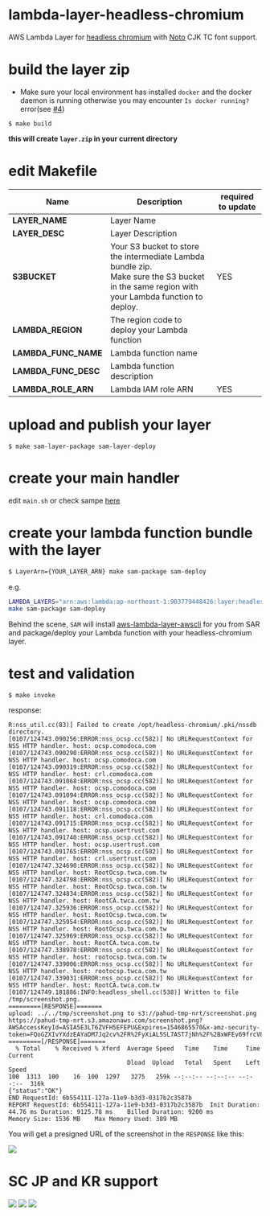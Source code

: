 # lambda-layer-headless-chromium
AWS Lambda Layer for [headless chromium](https://chromium.googlesource.com/chromium/src/+/lkgr/headless/README.md) with [Noto](https://www.google.com/get/noto/) CJK TC font support.

# build the layer zip

- Make sure your local environment has installed `docker` and the docker daemon is running otherwise you may encounter `Is docker running?` error(see [#4](https://github.com/pahud/lambda-layer-headless-chromium/issues/4))
```
$ make build
```
**this will create `layer.zip` in your current directory**


# edit Makefile


| Name                 | Description                                                  | required to update |
| -------------------- | ------------------------------------------------------------ | ------------------ |
| **LAYER_NAME**       | Layer Name                                                   |                    |
| **LAYER_DESC**       | Layer Description                                            |                    |
| **S3BUCKET**         | Your S3 bucket to store the intermediate Lambda bundle zip.<br />Make sure the S3 bucket in the same region with your Lambda function to deploy. | YES                |
| **LAMBDA_REGION**    | The region code to deploy your Lambda function               |                    |
| **LAMBDA_FUNC_NAME** | Lambda function name                                         |                    |
| **LAMBDA_FUNC_DESC** | Lambda function description                                  |                    |
| **LAMBDA_ROLE_ARN**  | Lambda IAM role ARN                                          | YES                |


# upload and publish your layer
```
$ make sam-layer-package sam-layer-deploy
```

# create your main handler
edit `main.sh` or check sampe [here](main.sh)

# create your lambda function bundle with the layer

```bash
$ LayerArn={YOUR_LAYER_ARN} make sam-package sam-deploy
```

e.g.
```bash
LAMBDA_LAYERS="arn:aws:lambda:ap-northeast-1:903779448426:layer:headless-chromium-layer:4" \
make sam-package sam-deploy
```
Behind the scene, `SAM` will install [aws-lambda-layer-awscli](https://github.com/aws-samples/aws-lambda-layer-awscli) for you from SAR and package/deploy your Lambda function with your headless-chromium layer.



# test and validation

```
$ make invoke
```

response:

```
R:nss_util.cc(83)] Failed to create /opt/headless-chromium/.pki/nssdb directory.
[0107/124743.090256:ERROR:nss_ocsp.cc(582)] No URLRequestContext for NSS HTTP handler. host: ocsp.comodoca.com
[0107/124743.090290:ERROR:nss_ocsp.cc(582)] No URLRequestContext for NSS HTTP handler. host: ocsp.comodoca.com
[0107/124743.090319:ERROR:nss_ocsp.cc(582)] No URLRequestContext for NSS HTTP handler. host: crl.comodoca.com
[0107/124743.091068:ERROR:nss_ocsp.cc(582)] No URLRequestContext for NSS HTTP handler. host: ocsp.comodoca.com
[0107/124743.091094:ERROR:nss_ocsp.cc(582)] No URLRequestContext for NSS HTTP handler. host: ocsp.comodoca.com
[0107/124743.091118:ERROR:nss_ocsp.cc(582)] No URLRequestContext for NSS HTTP handler. host: crl.comodoca.com
[0107/124743.091715:ERROR:nss_ocsp.cc(582)] No URLRequestContext for NSS HTTP handler. host: ocsp.usertrust.com
[0107/124743.091740:ERROR:nss_ocsp.cc(582)] No URLRequestContext for NSS HTTP handler. host: ocsp.usertrust.com
[0107/124743.091765:ERROR:nss_ocsp.cc(582)] No URLRequestContext for NSS HTTP handler. host: crl.usertrust.com
[0107/124747.324690:ERROR:nss_ocsp.cc(582)] No URLRequestContext for NSS HTTP handler. host: RootOcsp.twca.com.tw
[0107/124747.324798:ERROR:nss_ocsp.cc(582)] No URLRequestContext for NSS HTTP handler. host: RootOcsp.twca.com.tw
[0107/124747.324834:ERROR:nss_ocsp.cc(582)] No URLRequestContext for NSS HTTP handler. host: RootCA.twca.com.tw
[0107/124747.325936:ERROR:nss_ocsp.cc(582)] No URLRequestContext for NSS HTTP handler. host: RootOcsp.twca.com.tw
[0107/124747.325954:ERROR:nss_ocsp.cc(582)] No URLRequestContext for NSS HTTP handler. host: RootOcsp.twca.com.tw
[0107/124747.325969:ERROR:nss_ocsp.cc(582)] No URLRequestContext for NSS HTTP handler. host: RootCA.twca.com.tw
[0107/124747.338978:ERROR:nss_ocsp.cc(582)] No URLRequestContext for NSS HTTP handler. host: rootocsp.twca.com.tw
[0107/124747.339006:ERROR:nss_ocsp.cc(582)] No URLRequestContext for NSS HTTP handler. host: rootocsp.twca.com.tw
[0107/124747.339031:ERROR:nss_ocsp.cc(582)] No URLRequestContext for NSS HTTP handler. host: RootCA.twca.com.tw
[0107/124749.181886:INFO:headless_shell.cc(538)] Written to file /tmp/screenshot.png.
=========[RESPONSE]=======
upload: ../../tmp/screenshot.png to s3://pahud-tmp-nrt/screenshot.png
https://pahud-tmp-nrt.s3.amazonaws.com/screenshot.png?AWSAccessKeyId=ASIA5E3LT6ZVFH5EFEPU&Expires=1546865570&x-amz-security-token=FQoGZXIvYXdzEAYaDM7Jq2cv%2FR%2FyXiAL5SL7AST7jNh%2F%2BxWFEv69frcV8bJxDhApmWphX6rb6NHp0bRextPJKx%2BUZ7tYveDC2xHdsooNIQgnSD%2BnEWPD6PADgQP6MsvEsYuYqWfHv6D5fr4fajIWkxZgOPDzxDud7GO%2BzOKpEZjpGbP5bAbeclHf2WMCgM%2BWQgF8GEEUAoNDuKTRrx6Kyf78jGtGw0%2BizdLfd3SjIU8jDFO2e6%2B28uPglMOE8CajpxkBhf3jjOsqoacAplYCySnHOk%2FEtvGCsmmQbEOlUmIRDJjK%2B8fTSuQrNj0IjoJ2qQakGhSc5DulvJ9jn35k6qxxdwqFFBiBGwVE2NjIXbaI%2FRQErf84KJmKzeEF&Signature=BlNJlGdAcgnyLjtwjsfPuR1aTLk%3D
=========[/RESPONSE]=======
  % Total    % Received % Xferd  Average Speed   Time    Time     Time  Current
                                 Dload  Upload   Total   Spent    Left  Speed
100  1313  100    16  100  1297   3275   259k --:--:-- --:--:-- --:--:--  316k
{"status":"OK"}
END RequestId: 6b554111-127a-11e9-b3d3-0317b2c3587b
REPORT RequestId: 6b554111-127a-11e9-b3d3-0317b2c3587b  Init Duration: 44.76 ms Duration: 9125.78 ms    Billed Duration: 9200 ms        Memory Size: 1536 MB    Max Memory Used: 389 MB
```

You will get a presigned URL of the screenshot in the `RESPONSE` like this:

![](https://pbs.twimg.com/media/Dv_35vrU0AAGuTP.jpg)

# SC JP and KR support
![](screenshot-cn.png)
![](screenshot-jp.png)
![](screenshot-kr.png)


